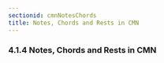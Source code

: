 ```yaml
---
sectionid: cmnNotesChords
title: Notes, Chords and Rests in CMN
---
```



<h3 id="cmnNotesChords">
   <span class="headingNumber">4.1.4</span>
   <span class="head">Notes, Chords and Rests in CMN</span>
</h3>


